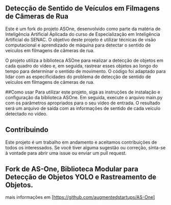 ##

## Detecção de Sentido de Veículos em Filmagens de Câmeras de Rua
Este é um fork do projeto ASOne, desenvolvido como parte da matéria de Inteligência Artificial Aplicada do curso de Especialização em Inteligência Artificial do SENAC. O objetivo deste projeto é utilizar técnicas de visão computacional e aprendizado de máquina para detectar o sentido de veículos em filmagens de câmeras de rua.

O projeto utiliza a biblioteca ASOne para realizar a detecção de objetos em cada quadro do vídeo e, em seguida, rastrear esses objetos ao longo do tempo para determinar o sentido de movimento. O código foi adaptado para lidar com as especificidades do problema de detecção de sentido de veículos em filmagens de câmeras de rua.

##Como usar
Para utilizar este projeto, siga as instruções de instalação e configuração da biblioteca ASOne. Em seguida, execute o arquivo main.py com os parâmetros apropriados para o seu vídeo de entrada. O resultado será um arquivo de saída com as informações de sentido de cada veículo detectado no vídeo.

## Contribuindo
Este projeto é um trabalho em andamento e aceitamos contribuições de todos os interessados. Se você tiver alguma sugestão ou correção, sinta-se à vontade para abrir uma issue ou enviar um pull request.

## Fork de AS-One, Biblioteca Modular para Detecção de Objetos YOLO e Rastreamento de Objetos.

mais informações em [https://github.com/augmentedstartups/AS-One]